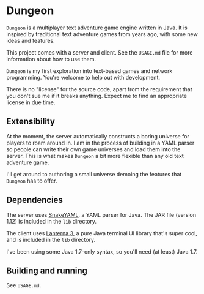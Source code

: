 # Dungeon

`Dungeon` is a multiplayer text adventure game engine written in Java. It
is inspired by traditional text adventure games from years ago, with some
new ideas and features.

This project comes with a server and client. See the `USAGE.md` file for
more information about how to use them.

`Dungeon` is my first exploration into text-based games and network 
programming. You're welcome to help out with development.

There is no "license" for the source code, apart from the requirement that
you don't sue me if it breaks anything. Expect me to find an appropriate
license in due time.


## Extensibility

At the moment, the server automatically constructs a boring universe for
players to roam around in. I am in the process of building in a YAML
parser so people can write their own game universes and load them into the
server. This is what makes `Dungeon` a bit more flexible than any old text
adventure game.

I'll get around to authoring a small universe demoing the features that
`Dungeon` has to offer.


## Dependencies

The server uses [SnakeYAML][snakeyaml], a YAML parser for Java. The JAR
file (version 1.12) is included in the `lib` directory.

The client uses [Lanterna 3][lanterna], a pure Java terminal UI library
that's super cool, and is included in the `lib` directory.

I've been using some Java 1.7-only syntax, so you'll need (at least)
Java 1.7.


## Building and running

See `USAGE.md`.

[snakeyaml]: http://code.google.com/p/snakeyaml/
[lanterna]: http://code.google.com/p/lanterna/
